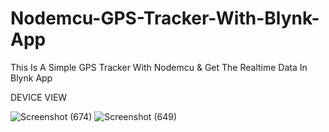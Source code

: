 # Nodemcu-GPS-Tracker-With-Blynk-App
This Is A Simple GPS Tracker With Nodemcu &amp; Get The Realtime Data In Blynk App


DEVICE VIEW 

![Screenshot (674)](https://user-images.githubusercontent.com/25906435/120833184-1f34bb00-c57f-11eb-99fd-724d8b05fb4c.png)
![Screenshot (649)](https://user-images.githubusercontent.com/25906435/120833202-23f96f00-c57f-11eb-9b02-c0163b70ea3c.png)
